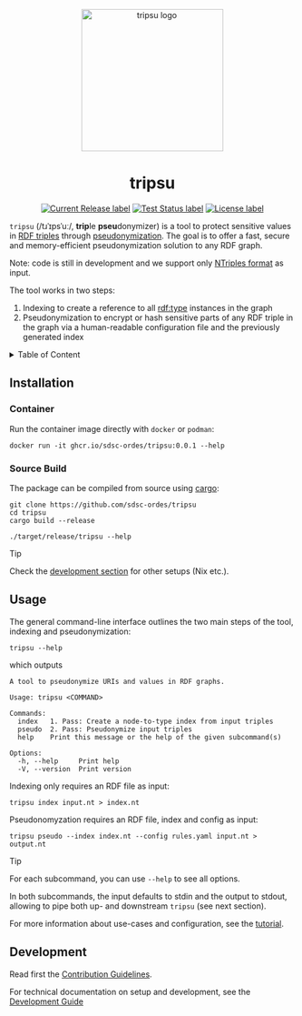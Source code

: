 <p align="center">
  <img src="./docs/assets/logo.png" alt="tripsu logo" width="250">
</p>

<h1 align="center">
  tripsu
</h1>
<p align="center">
</p>
<p align="center">
  <a href="https://github.com/sdsc-ordes/tripsu/releases/latest">
    <img src="https://img.shields.io/github/release/sdsc-ordes/tripsu.svg?style=for-the-badge" alt="Current Release label" /></a>
  <a href="https://github.com/sdsc-ordes/tripsu/actions/workflows/main-and-pr.yaml">
    <img src="https://img.shields.io/github/actions/workflow/status/sdsc-ordes/tripsu/main-and-pr.yaml?label=tests&style=for-the-badge" alt="Test Status label" /></a>
  <a href="http://www.apache.org/licenses/LICENSE-2.0.html">
    <img src="https://img.shields.io/badge/LICENSE-Apache2.0-ff69b4.svg?style=for-the-badge" alt="License label" /></a>
</p>

`tripsu` (/tɹˈɪpsˈuː/, **trip**le **pseu**donymizer) is a tool to protect
sensitive values in [RDF triples](https://en.wikipedia.org/wiki/Semantic_triple)
through [pseudonymization](https://en.wikipedia.org/wiki/Pseudonymization). The
goal is to offer a fast, secure and memory-efficient pseudonymization solution
to any RDF graph.

Note: code is still in development and we support only
[NTriples format](https://en.wikipedia.org/wiki/N-Triples) as input.

The tool works in two steps:

1. Indexing to create a reference to all
   [rdf:type](https://www.w3.org/TR/rdf12-schema/#ch_type) instances in the
   graph
2. Pseudonymization to encrypt or hash sensitive parts of any RDF triple in the
   graph via a human-readable configuration file and the previously generated
   index

<details>
    <summary>Table of Content</summary>

<!--toc:start-->

- [Installation](#installation)
  - [Container](#container)
  - [Source Build](#source-build)
- [Usage](#usage)
- [Development](#development)
<!--toc:end-->

</details>

## Installation

### Container

Run the container image directly with `docker` or `podman`:

```shell
docker run -it ghcr.io/sdsc-ordes/tripsu:0.0.1 --help
```

### Source Build

The package can be compiled from source using
[cargo](https://doc.rust-lang.org/cargo/getting-started/installation.html):

```shell
git clone https://github.com/sdsc-ordes/tripsu
cd tripsu
cargo build --release

./target/release/tripsu --help
```

> [!TIP]
> Check the [development section](#development) for other setups (Nix etc.).

## Usage

The general command-line interface outlines the two main steps of the tool,
indexing and pseudonymization:

```shell
tripsu --help
```

which outputs

```text
A tool to pseudonymize URIs and values in RDF graphs.

Usage: tripsu <COMMAND>

Commands:
  index   1. Pass: Create a node-to-type index from input triples
  pseudo  2. Pass: Pseudonymize input triples
  help    Print this message or the help of the given subcommand(s)

Options:
  -h, --help     Print help
  -V, --version  Print version
```

Indexing only requires an RDF file as input:

```shell
tripsu index input.nt > index.nt
```

Pseudonomyzation requires an RDF file, index and config as input:

```shell
tripsu pseudo --index index.nt --config rules.yaml input.nt > output.nt
```

> [!TIP]
> For each subcommand, you can use `--help` to see all options.

In both subcommands, the input defaults to stdin and the output to stdout,
allowing to pipe both up- and downstream `tripsu` (see next section).

For more information about use-cases and configuration, see the
[tutorial](docs/tutorial.md).

## Development

Read first the [Contribution Guidelines](/CONTRIBUTING.md).

For technical documentation on setup and development, see the
[Development Guide](docs/development-guide.md)
